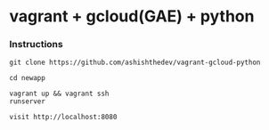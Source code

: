 # vagrant + gcloud(GAE) + python

### Instructions

```
git clone https://github.com/ashishthedev/vagrant-gcloud-python

cd newapp

vagrant up && vagrant ssh
runserver

visit http://localhost:8080
```

